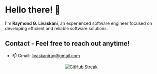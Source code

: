 # Hello there! 👋

I'm **Raymond G. Livaskani**, an experienced software engineer focused on developing efficient and reliable software solutions.          

## Contact - Feel free to reach out anytime!     
  
- 📫 Gmail: [livaskaniray@gmail.com](mailto:livaskaniray@gmail.com)  
<p align="center">  
  <tr>
    <td align="center" style="padding=0;width=50%;">
<a href="https://git.io/streak-stats"><img src="https://streak-stats.demolab.com?user=rliva&theme=highcontrast&hide_border=true&border_radius=4.6" alt="GitHub Streak" /></a>
    </td>
  </tr>
</p>
